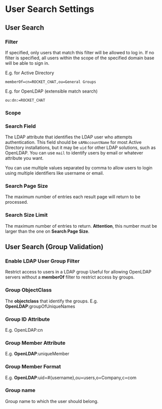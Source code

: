 # User Search Settings

## User Search

### Filter

If specified, only users that match this filter will be allowed to log in. If no filter is specified, all users within the scope of the specified domain base will be able to sign in.

E.g. for Active Directory

```
memberOf=cn=ROCKET_CHAT,ou=General Groups
```

E.g. for OpenLDAP (extensible match search)

```
ou:dn:=ROCKET_CHAT
```

### Scope

### Search Field

The LDAP attribute that identifies the LDAP user who attempts authentication. This field should be `sAMAccountName` for most Active Directory installations, but it may be `uid` for other LDAP solutions, such as OpenLDAP. You can use `mail` to identify users by email or whatever attribute you want.

You can use multiple values separated by comma to allow users to login using multiple identifiers like username or email.

### Search Page Size

The maximum number of entries each result page will return to be processed.

### Search Size Limit

The maximum number of entries to return. **Attention**, this number must be larger than the one on **Search Page Size**.

## User Search (Group Validation)

### Enable LDAP User Group Filter

Restrict access to users in a LDAP group Useful for allowing OpenLDAP servers without a **memberOf** filter to restrict access by groups.

### Group ObjectClass

The **objectclass** that identify the groups. E.g. **OpenLDAP**:groupOfUniqueNames

### Group ID Attribute

E.g. OpenLDAP:cn

### Group Member Attribute

E.g. **OpenLDAP**:uniqueMember

### Group Member Format

E.g. **OpenLDAP**:uid=#{username},ou=users,o=Company,c=com

### Group name

Group name to which the user should belong.
